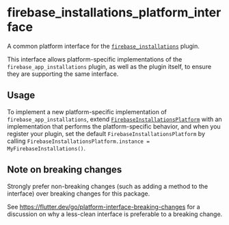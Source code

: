 # firebase_installations_platform_interface

A common platform interface for the [`firebase_installations`][1] plugin.

This interface allows platform-specific implementations of the `firebase_app_installations`
plugin, as well as the plugin itself, to ensure they are supporting the
same interface.

## Usage

To implement a new platform-specific implementation of `firebase_app_installations`, extend
[`FirebaseInstallationsPlatform`][2] with an implementation that performs the
platform-specific behavior, and when you register your plugin, set the default
`FirebaseInstallationsPlatform` by calling
`FirebaseInstallationsPlatform.instance = MyFirebaseInstallations()`.

## Note on breaking changes

Strongly prefer non-breaking changes (such as adding a method to the interface)
over breaking changes for this package.

See https://flutter.dev/go/platform-interface-breaking-changes for a discussion
on why a less-clean interface is preferable to a breaking change.

[1]: ../firebase_installations
[2]: lib/firebase_installations_platform_interface.dart
